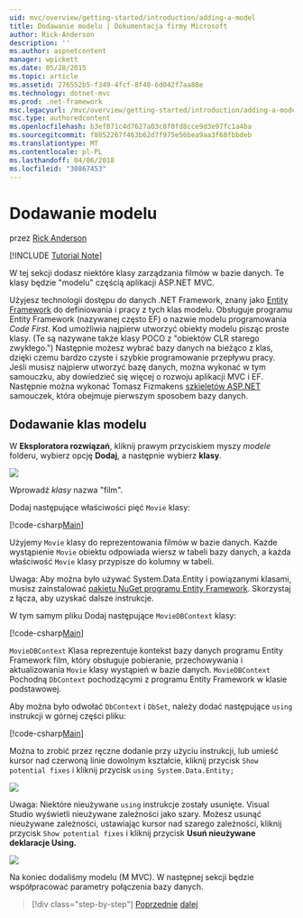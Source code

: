 ```yaml
---
uid: mvc/overview/getting-started/introduction/adding-a-model
title: Dodawanie modelu | Dokumentacja firmy Microsoft
author: Rick-Anderson
description: ''
ms.author: aspnetcontent
manager: wpickett
ms.date: 05/28/2015
ms.topic: article
ms.assetid: 276552b5-f349-4fcf-8f40-6d042f7aa88e
ms.technology: dotnet-mvc
ms.prod: .net-framework
msc.legacyurl: /mvc/overview/getting-started/introduction/adding-a-model
msc.type: authoredcontent
ms.openlocfilehash: b3ef871c4d7627a03c8f0fd8cce9d3e97fc1a4ba
ms.sourcegitcommit: f8852267f463b62d7f975e56bea9aa3f68fbbdeb
ms.translationtype: MT
ms.contentlocale: pl-PL
ms.lasthandoff: 04/06/2018
ms.locfileid: "30867453"
---
```

<a name="adding-a-model"></a>Dodawanie modelu
====================
przez [Rick Anderson](https://github.com/Rick-Anderson)

[!INCLUDE [Tutorial Note](sample/code-location.md)]

W tej sekcji dodasz niektóre klasy zarządzania filmów w bazie danych. Te klasy będzie &quot;modelu&quot; częścią aplikacji ASP.NET MVC.

Użyjesz technologii dostępu do danych .NET Framework, znany jako [Entity Framework](https://docs.microsoft.com/ef/) do definiowania i pracy z tych klas modelu. Obsługuje programu Entity Framework (nazywanej często EF) o nazwie modelu programowania *Code First*. Kod umożliwia najpierw utworzyć obiekty modelu pisząc proste klasy. (Te są nazywane także klasy POCO z &quot;obiektów CLR starego zwykłego.&quot;) Następnie możesz wybrać bazy danych na bieżąco z klas, dzięki czemu bardzo czyste i szybkie programowanie przepływu pracy. Jeśli musisz najpierw utworzyć bazę danych, można wykonać w tym samouczku, aby dowiedzieć się więcej o rozwoju aplikacji MVC i EF. Następnie można wykonać Tomasz Fizmakens [szkieletów ASP.NET](xref:visual-studio/overview/2013/aspnet-scaffolding-overview) samouczek, która obejmuje pierwszym sposobem bazy danych.

## <a name="adding-model-classes"></a>Dodawanie klas modelu

W **Eksploratora rozwiązań**, kliknij prawym przyciskiem myszy *modele* folderu, wybierz opcję **Dodaj**, a następnie wybierz **klasy**.

![](adding-a-model/_static/image1.png)

Wprowadź *klasy* nazwa &quot;film&quot;.

Dodaj następujące właściwości pięć `Movie` klasy:

[!code-csharp[Main](adding-a-model/samples/sample1.cs)]

Użyjemy `Movie` klasy do reprezentowania filmów w bazie danych. Każde wystąpienie `Movie` obiektu odpowiada wiersz w tabeli bazy danych, a każda właściwość `Movie` klasy przypisze do kolumny w tabeli.

Uwaga: Aby można było używać System.Data.Entity i powiązanymi klasami, musisz zainstalować [pakietu NuGet programu Entity Framework](https://www.nuget.org/packages/EntityFramework/). Skorzystaj z łącza, aby uzyskać dalsze instrukcje.

W tym samym pliku Dodaj następujące `MovieDBContext` klasy:

[!code-csharp[Main](adding-a-model/samples/sample2.cs?highlight=2,15-18)]

`MovieDBContext` Klasa reprezentuje kontekst bazy danych programu Entity Framework film, który obsługuje pobieranie, przechowywania i aktualizowania `Movie` klasy wystąpień w bazie danych. `MovieDBContext` Pochodną `DbContext` pochodzącymi z programu Entity Framework w klasie podstawowej.

Aby można było odwołać `DbContext` i `DbSet`, należy dodać następujące `using` instrukcji w górnej części pliku:

[!code-csharp[Main](adding-a-model/samples/sample3.cs)]

Można to zrobić przez ręczne dodanie przy użyciu instrukcji, lub umieść kursor nad czerwoną linie dowolnym kształcie, kliknij przycisk `Show potential fixes` i kliknij przycisk `using System.Data.Entity;`

![](adding-a-model/_static/image2.png)

Uwaga: Niektóre nieużywane `using` instrukcje zostały usunięte. Visual Studio wyświetli nieużywane zależności jako szary. Możesz usunąć nieużywane zależności, ustawiając kursor nad szarego zależności, kliknij przycisk `Show potential fixes` i kliknij przycisk **Usuń nieużywane deklaracje Using.**

![](adding-a-model/_static/image3.png)

Na koniec dodaliśmy modelu (M MVC). W następnej sekcji będzie współpracować parametry połączenia bazy danych.

> [!div class="step-by-step"]
> [Poprzednie](adding-a-view.md)
> [dalej](creating-a-connection-string.md)
